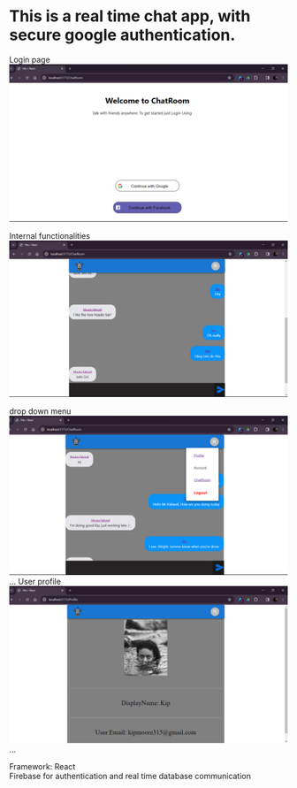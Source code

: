 # This is a real time chat app, with secure google authentication.

Login page
<img src="./public/login.png"/>

Internal functionalities
<img src="./public/app.png"/>

drop down menu
<img src="./public/dropdown.png"/>
...
User profile
<img src="./public/profile.png"/>
...

Framework: React <br>
Firebase for authentication and real time database communication
